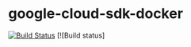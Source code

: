 # google-cloud-sdk-docker

[![Build Status](https://travis-ci.com/0h-lov3s/google-cloud-sdk-docker.svg)](https://travis-ci.com/0h-lov3s/google-cloud-sdk-docker) [![Build status]